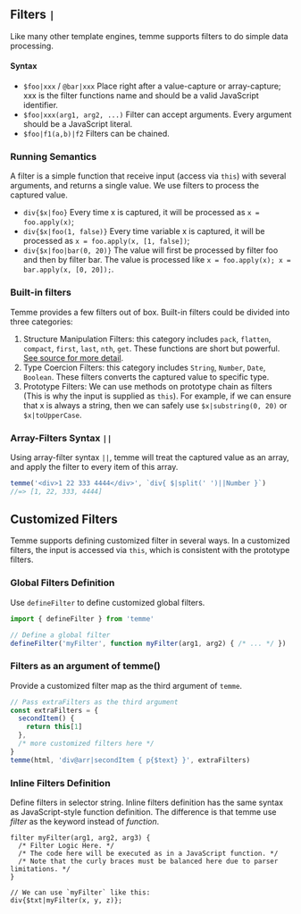 ## Filters `|`

Like many other template engines, temme supports filters to do simple data processing.

#### Syntax

- `$foo|xxx` / `@bar|xxx` Place right after a value-capture or array-capture; xxx is the filter functions name and should be a valid JavaScript identifier.
- `$foo|xxx(arg1, arg2, ...)` Filter can accept arguments. Every argument should be a JavaScript literal.
- `$foo|f1(a,b)|f2` Filters can be chained.

### Running Semantics

A filter is a simple function that receive input (access via `this`) with several arguments, and returns a single value. We use filters to process the captured value.

- `div{$x|foo}` Every time x is captured, it will be processed as `x = foo.apply(x)`;
- `div{$x|foo(1, false)}` Every time variable x is captured, it will be processed as `x = foo.apply(x, [1, false])`;
- `div{$x|foo|bar(0, 20)}` The value will first be processed by filter foo and then by filter bar. The value is processed like `x = foo.apply(x); x = bar.apply(x, [0, 20]);`.

### Built-in filters

Temme provides a few filters out of box. Built-in filters could be divided into three categories:

1.  Structure Manipulation Filters: this category includes `pack`, `flatten`, `compact`, `first`, `last`, `nth`, `get`. These functions are short but powerful. [See source for more detail](/src/filters.ts).
2.  Type Coercion Filters: this category includes `String`, `Number`, `Date`, `Boolean`. These filters converts the captured value to specific type.
3.  Prototype Filters: We can use methods on prototype chain as filters (This is why the input is supplied as `this`). For example, if we can ensure that x is always a string, then we can safely use `$x|substring(0, 20)` or `$x|toUpperCase`.

### Array-Filters Syntax `||`

Using array-filter syntax `||`, temme will treat the captured value as an array, and apply the filter to every item of this array.

```JavaScript
temme('<div>1 22 333 4444</div>', `div{ $|split(' ')||Number }`)
//=> [1, 22, 333, 4444]
```

## Customized Filters

Temme supports defining customized filter in several ways. In a customized filters, the input is accessed via `this`, which is consistent with the prototype filters.

### Global Filters Definition

Use `defineFilter` to define customized global filters.

```JavaScript
import { defineFilter } from 'temme'

// Define a global filter
defineFilter('myFilter', function myFilter(arg1, arg2) { /* ... */ })
```

### Filters as an argument of temme()

Provide a customized filter map as the third argument of `temme`.

```JavaScript
// Pass extraFilters as the third argument
const extraFilters = {
  secondItem() {
    return this[1]
  },
  /* more customized filters here */
}
temme(html, 'div@arr|secondItem { p{$text} }', extraFilters)
```

### Inline Filters Definition

Define filters in selector string. Inline filters definition has the same syntax as JavaScript-style function definition. The difference is that temme use _filter_ as the keyword instead of _function_.

```
filter myFilter(arg1, arg2, arg3) {
  /* Filter Logic Here. */
  /* The code here will be executed as in a JavaScript function. */
  /* Note that the curly braces must be balanced here due to parser limitations. */
}

// We can use `myFilter` like this:
div{$txt|myFilter(x, y, z)};
```
